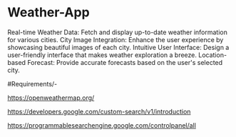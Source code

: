 # Weather-App
Real-time Weather Data: Fetch and display up-to-date weather information for various cities.
City Image Integration: Enhance the user experience by showcasing beautiful images of each city.
Intuitive User Interface: Design a user-friendly interface that makes weather exploration a breeze.
Location-based Forecast: Provide accurate forecasts based on the user's selected city.

#Requirements/-

https://openweathermap.org/

https://developers.google.com/custom-search/v1/introduction

https://programmablesearchengine.google.com/controlpanel/all
